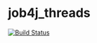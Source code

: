 # job4j_threads
[![Build Status](https://travis-ci.com/fortncom/job4j_threads.svg?branch=master)](https://travis-ci.com/fortncom/job4j_threads)